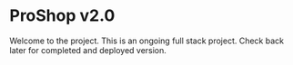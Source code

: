 # ProShop v2.0

Welcome to the project. This is an ongoing full stack project. Check back later for completed and deployed version.
